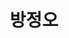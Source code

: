 ---
layout: hubs
key: Q12597573
title: 방정오
name: 방정오
description: TV조선 대표이사 전무
score: 3.68321411996965e-05
degree: 3
---